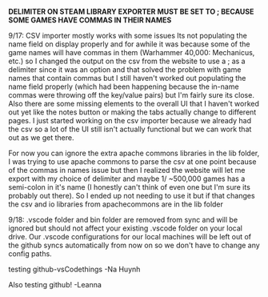 ****DELIMITER  ON STEAM LIBRARY EXPORTER MUST BE SET TO ; BECAUSE SOME GAMES HAVE COMMAS IN THEIR NAMES****

9/17:
CSV importer mostly works with some issues
Its not populating the name field on display properly and for awhile it 
was because some of the game names will have commas in them (Warhammer 40,000: Mechanicus, etc.)
so I changed the output on the csv from the website to use a ; as a delimiter since it was an option
and that solved the problem with game names that contain commas but I still haven't worked out populating the
name field properly (which had been happening because the in-name commas were throwing off the key/value pairs)
but I'm fairly sure its close. Also there are some missing elements to the overall UI that I haven't worked out yet like the notes button
or making the tabs actually change to different pages. I just started working on the csv importer because we already had the csv so a lot of the UI
still isn't actually functional but we can work that out as we get there. 


For now you can ignore the extra apache commons libraries in the lib folder, I was trying to use apache commons to parse the csv at one point because of the commas in names issue
but then I realized the website will let me export with my choice of delimiter and maybe 1/ ~500,000 games has a semi-colon in it's name
(I honestly can't think of even one but I'm sure its probably out there). So I ended up not needing to use it but if that changes the csv and io libraries from apachecommons are in the lib folder

9/18:
.vscode folder and bin folder are removed from sync and will be ignored but should not affect your existing .vscode folder on your local drive.
Our .vscode configurations for our local machines will be left out of the github syncs automatically from now on so we don't have to change any config paths.


testing github-vsCodethings -Na Huynh

Also testing github! -Leanna
